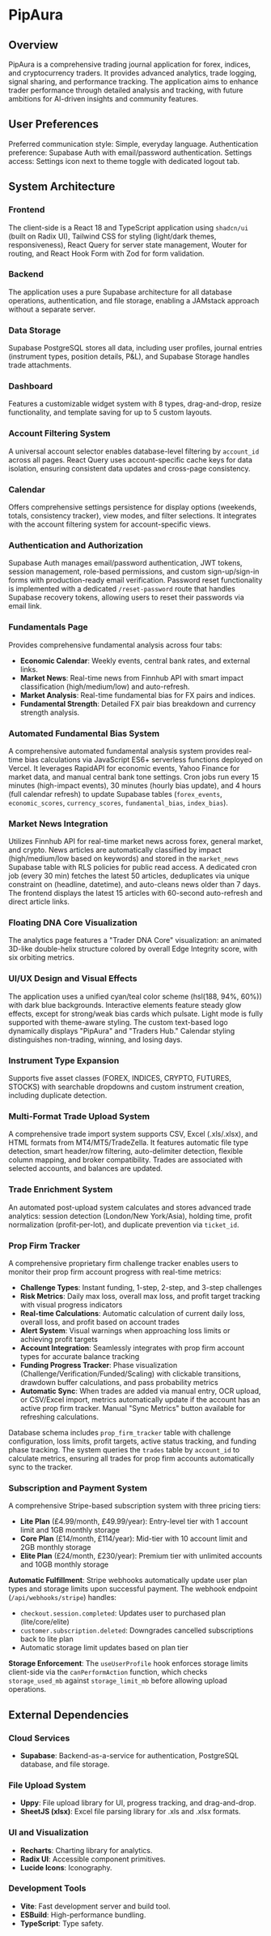 # PipAura

## Overview
PipAura is a comprehensive trading journal application for forex, indices, and cryptocurrency traders. It provides advanced analytics, trade logging, signal sharing, and performance tracking. The application aims to enhance trader performance through detailed analysis and tracking, with future ambitions for AI-driven insights and community features.

## User Preferences
Preferred communication style: Simple, everyday language.
Authentication preference: Supabase Auth with email/password authentication.
Settings access: Settings icon next to theme toggle with dedicated logout tab.

## System Architecture

### Frontend
The client-side is a React 18 and TypeScript application using `shadcn/ui` (built on Radix UI), Tailwind CSS for styling (light/dark themes, responsiveness), React Query for server state management, Wouter for routing, and React Hook Form with Zod for form validation.

### Backend
The application uses a pure Supabase architecture for all database operations, authentication, and file storage, enabling a JAMstack approach without a separate server.

### Data Storage
Supabase PostgreSQL stores all data, including user profiles, journal entries (instrument types, position details, P&L), and Supabase Storage handles trade attachments.

### Dashboard
Features a customizable widget system with 8 types, drag-and-drop, resize functionality, and template saving for up to 5 custom layouts.

### Account Filtering System
A universal account selector enables database-level filtering by `account_id` across all pages. React Query uses account-specific cache keys for data isolation, ensuring consistent data updates and cross-page consistency.

### Calendar
Offers comprehensive settings persistence for display options (weekends, totals, consistency tracker), view modes, and filter selections. It integrates with the account filtering system for account-specific views.

### Authentication and Authorization
Supabase Auth manages email/password authentication, JWT tokens, session management, role-based permissions, and custom sign-up/sign-in forms with production-ready email verification. Password reset functionality is implemented with a dedicated `/reset-password` route that handles Supabase recovery tokens, allowing users to reset their passwords via email link.

### Fundamentals Page
Provides comprehensive fundamental analysis across four tabs:
- **Economic Calendar**: Weekly events, central bank rates, and external links.
- **Market News**: Real-time news from Finnhub API with smart impact classification (high/medium/low) and auto-refresh.
- **Market Analysis**: Real-time fundamental bias for FX pairs and indices.
- **Fundamental Strength**: Detailed FX pair bias breakdown and currency strength analysis.

### Automated Fundamental Bias System
A comprehensive automated fundamental analysis system provides real-time bias calculations via JavaScript ES6+ serverless functions deployed on Vercel. It leverages RapidAPI for economic events, Yahoo Finance for market data, and manual central bank tone settings. Cron jobs run every 15 minutes (high-impact events), 30 minutes (hourly bias update), and 4 hours (full calendar refresh) to update Supabase tables (`forex_events`, `economic_scores`, `currency_scores`, `fundamental_bias`, `index_bias`).

### Market News Integration
Utilizes Finnhub API for real-time market news across forex, general market, and crypto. News articles are automatically classified by impact (high/medium/low based on keywords) and stored in the `market_news` Supabase table with RLS policies for public read access. A dedicated cron job (every 30 min) fetches the latest 50 articles, deduplicates via unique constraint on (headline, datetime), and auto-cleans news older than 7 days. The frontend displays the latest 15 articles with 60-second auto-refresh and direct article links.

### Floating DNA Core Visualization
The analytics page features a "Trader DNA Core" visualization: an animated 3D-like double-helix structure colored by overall Edge Integrity score, with six orbiting metrics.

### UI/UX Design and Visual Effects
The application uses a unified cyan/teal color scheme (hsl(188, 94%, 60%)) with dark blue backgrounds. Interactive elements feature steady glow effects, except for strong/weak bias cards which pulsate. Light mode is fully supported with theme-aware styling. The custom text-based logo dynamically displays "PipAura" and "Traders Hub." Calendar styling distinguishes non-trading, winning, and losing days.

### Instrument Type Expansion
Supports five asset classes (FOREX, INDICES, CRYPTO, FUTURES, STOCKS) with searchable dropdowns and custom instrument creation, including duplicate detection.

### Multi-Format Trade Upload System
A comprehensive trade import system supports CSV, Excel (.xls/.xlsx), and HTML formats from MT4/MT5/TradeZella. It features automatic file type detection, smart header/row filtering, auto-delimiter detection, flexible column mapping, and broker compatibility. Trades are associated with selected accounts, and balances are updated.

### Trade Enrichment System
An automated post-upload system calculates and stores advanced trade analytics: session detection (London/New York/Asia), holding time, profit normalization (profit-per-lot), and duplicate prevention via `ticket_id`.

### Prop Firm Tracker
A comprehensive proprietary firm challenge tracker enables users to monitor their prop firm account progress with real-time metrics:
- **Challenge Types**: Instant funding, 1-step, 2-step, and 3-step challenges
- **Risk Metrics**: Daily max loss, overall max loss, and profit target tracking with visual progress indicators
- **Real-time Calculations**: Automatic calculation of current daily loss, overall loss, and profit based on account trades
- **Alert System**: Visual warnings when approaching loss limits or achieving profit targets
- **Account Integration**: Seamlessly integrates with prop firm account types for accurate balance tracking
- **Funding Progress Tracker**: Phase visualization (Challenge/Verification/Funded/Scaling) with clickable transitions, drawdown buffer calculations, and pass probability metrics
- **Automatic Sync**: When trades are added via manual entry, OCR upload, or CSV/Excel import, metrics automatically update if the account has an active prop firm tracker. Manual "Sync Metrics" button available for refreshing calculations.

Database schema includes `prop_firm_tracker` table with challenge configuration, loss limits, profit targets, active status tracking, and funding phase tracking. The system queries the `trades` table by `account_id` to calculate metrics, ensuring all trades for prop firm accounts automatically sync to the tracker.

### Subscription and Payment System
A comprehensive Stripe-based subscription system with three pricing tiers:
- **Lite Plan** (£4.99/month, £49.99/year): Entry-level tier with 1 account limit and 1GB monthly storage
- **Core Plan** (£14/month, £114/year): Mid-tier with 10 account limit and 2GB monthly storage
- **Elite Plan** (£24/month, £230/year): Premium tier with unlimited accounts and 10GB monthly storage

**Automatic Fulfillment**: Stripe webhooks automatically update user plan types and storage limits upon successful payment. The webhook endpoint (`/api/webhooks/stripe`) handles:
- `checkout.session.completed`: Updates user to purchased plan (lite/core/elite)
- `customer.subscription.deleted`: Downgrades cancelled subscriptions back to lite plan
- Automatic storage limit updates based on plan tier

**Storage Enforcement**: The `useUserProfile` hook enforces storage limits client-side via the `canPerformAction` function, which checks `storage_used_mb` against `storage_limit_mb` before allowing upload operations.

## External Dependencies

### Cloud Services
- **Supabase**: Backend-as-a-service for authentication, PostgreSQL database, and file storage.

### File Upload System
- **Uppy**: File upload library for UI, progress tracking, and drag-and-drop.
- **SheetJS (xlsx)**: Excel file parsing library for .xls and .xlsx formats.

### UI and Visualization
- **Recharts**: Charting library for analytics.
- **Radix UI**: Accessible component primitives.
- **Lucide Icons**: Iconography.

### Development Tools
- **Vite**: Fast development server and build tool.
- **ESBuild**: High-performance bundling.
- **TypeScript**: Type safety.